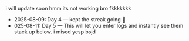 i will update soon
hmm
its not working bro fkkkkkkk
- 2025-08-09: Day 4 — kept the streak going 🚀
- 025-08-11: Day 5 — This will let you enter logs and instantly see them stack up below.
i mised
yesp
bsjd
